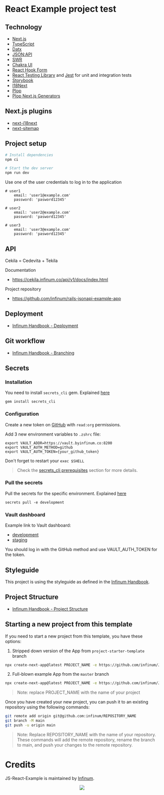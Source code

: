 # React Example project test

## Technology

- [Next.js](https://nextjs.org/)
- [TypeScript](https://www.typescriptlang.org/)
- [Datx](https://datx.dev/)
- [JSON:API](https://jsonapi.org/)
- [SWR](https://swr.vercel.app/)
- [Chakra UI](https://chakra-ui.com/)
- [React Hook Form](https://react-hook-form.com/)
- [React Testing Library](https://testing-library.com/docs/react-testing-library/intro) and [Jest](https://jestjs.io/) for unit and integration tests
- [Storybook](https://storybook.js.org/)
- [I18Next](https://www.i18next.com/)
- [Plop](https://plopjs.com/)
- [Plop Next.js Generators](https://github.com/infinum/react-nuts-and-bolts/tree/main/packages/plop-next-ts-generators)

## Next.js plugins

- [next-i18next](https://github.com/i18next/next-i18next)
- [next-sitemap](https://github.com/iamvishnusankar/next-sitemap)

## Project setup

```bash
# Install dependencies
npm ci

# Start the dev server
npm run dev
```

Use one of the user credentials to log in to the application

```
# user1
    email: 'user1@example.com'
    password: 'pasword12345'

# user2
    email: 'user2@example.com'
    password: 'pasword12345'

# user3
    email: 'user3@example.com'
    password: 'pasword12345'
```

## API

Cekila = Cedevita + Tekila

Documentation

- https://cekila.infinum.co/api/v1/docs/index.html

Project repository

- https://github.com/infinum/rails-jsonapi-example-app

## Deployment

- [Infinum Handbook - Deployment](https://infinum.com/handbook/frontend/git/deployment)

## Git workflow

- [Infinum Handbook - Branching](https://infinum.com/handbook/frontend/git/branching)

## Secrets

### Installation

You need to install `secrets_cli` gem. Explained [here](https://github.com/infinum/secrets_cli)

`gem install secrets_cli`

### Configuration

Create a new token on [GitHub](https://github.com/settings/tokens) with `read:org` permissions.

Add 3 new environment variables to `.zshrc` file:

```
export VAULT_ADDR=https://vault.byinfinum.co:8200
export VAULT_AUTH_METHOD=github
export VAULT_AUTH_TOKEN={your_github_token}
```

Don't forget to restart your `exec $SHELL`

> Check the [secrets_cli prerequisites](https://github.com/infinum/secrets_cli#prerequisites) section for more details.

### Pull the secrets

Pull the secrets for the specific environment. Explained [here](https://github.com/infinum/secrets_cli#usage)

`secrets pull -e development`

### Vault dashboard

Example link to Vault dashboard:

- [development](https://vault.byinfinum.co:8200/ui/vault/secrets/js/show/js-react-example/development)
- [staging](https://vault.byinfinum.co:8200/ui/vault/secrets/js/show/js-react-example/staging)

You should log in with the GitHub method and use VAULT_AUTH_TOKEN for the token.

## Styleguide

This project is using the styleguide as defined in the [Infinum Handbook](https://infinum.com/handbook/frontend/react/chakra-ui).

## Project Structure

- [Infinum Handbook - Project Structure](https://infinum.com/handbook/frontend/react/project-structure)

## Starting a new project from this template

If you need to start a new project from this template, you have these options:

1. Stripped down version of the App from `project-starter-template` branch

```bash
npx create-next-app@latest PROJECT_NAME -e https://github.com/infinum/JS-React-Example/tree/project-starter-template --use-npm
```

2. Full-blown example App from the `master` branch

```bash
npx create-next-app@latest PROJECT_NAME -e https://github.com/infinum/JS-React-Example --use-npm
```

> Note: replace PROJECT_NAME with the name of your project

Once you have created your new project, you can push it to an existing repository using the following commands:

```bash
git remote add origin git@github.com:infinum/REPOSITORY_NAME
git branch -M main
git push -u origin main
```

> Note: Replace REPOSITORY_NAME with the name of your repository. These commands will add the remote repository, rename the branch to main, and push your changes to the remote repository.


# Credits

JS-React-Example is maintained by
[Infinum](https://www.infinum.com).

<p align="center">
  <a href='https://infinum.com'>
    <picture>
        <source srcset="https://assets.infinum.com/brand/logo/static/white.svg" media="(prefers-color-scheme: dark)">
        <img src="https://assets.infinum.com/brand/logo/static/default.svg">
    </picture>
  </a>
</p>
